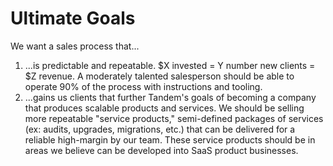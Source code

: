 # Ultimate Goals

We want a sales process that...

1. ...is predictable and repeatable. $X invested = Y number new clients = $Z revenue. A moderately talented salesperson should be able to operate 90% of the process with instructions and tooling.
2. ...gains us clients that further Tandem's goals of becoming a company that produces scalable products and services. We should be selling more repeatable "service products," semi-defined packages of services (ex: audits, upgrades, migrations, etc.) that can be delivered for a reliable high-margin by our team. These service products should be in areas we believe can be developed into SaaS product businesses.